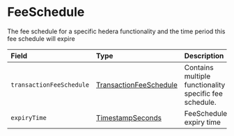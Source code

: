 # FeeSchedule

The fee schedule for a specific hedera functionality and the time period this fee schedule will expire

| Field | Type | Description |
| :--- | :--- | :--- |
| `transactionFeeSchedule` | [TransactionFeeSchedule](transactionfeeschedule.md) | Contains multiple functionality specific fee schedule. |
| `expiryTime` | [TimestampSeconds](../miscellaneous/timestamp.md) | FeeSchedule expiry time |

#### 

